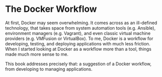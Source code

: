# The Docker Workflow

At first, Docker may seem overwhelming. It comes across as an ill-defined technology, that takes space from system automation tools (e.g. Ansible), environment managers (e.g. Vagrant), and even classic virtual machine providers  (e.g. VMFusion or VirtualBox). To me, Docker is a workflow for developing, testing, and deploying applications with much less friction. When I started looking at Docker as a workflow more than a tool, things made much more sense to me.

This book addresses precisely that: a suggestion of a Docker workflow, from developing to managing applications. 
